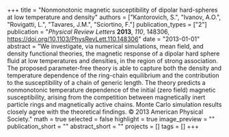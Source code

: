 +++
title = "Nonmonotonic magnetic susceptibility of dipolar hard-spheres at low temperature and density"
authors = ["Kantorovich, S.", "Ivanov, A.O.", "Rovigatti, L.", "Tavares, J.M.", "Sciortino, F."]
publication_types = ["2"]
publication = "*Physical Review Letters* **2013**, *110*, 148306, https://doi.org/10.1103/PhysRevLett.110.148306"
date = "2013-01-01"
abstract = "We investigate, via numerical simulations, mean field, and density functional theories, the magnetic response of a dipolar hard sphere fluid at low temperatures and densities, in the region of strong association. The proposed parameter-free theory is able to capture both the density and temperature dependence of the ring-chain equilibrium and the contribution to the susceptibility of a chain of generic length. The theory predicts a nonmonotonic temperature dependence of the initial (zero field) magnetic susceptibility, arising from the competition between magnetically inert particle rings and magnetically active chains. Monte Carlo simulation results closely agree with the theoretical findings. © 2013 American Physical Society."
math = true
selected = false
highlight = true
image_preview = ""
publication_short = ""
abstract_short = ""
projects = []
tags = []
+++
